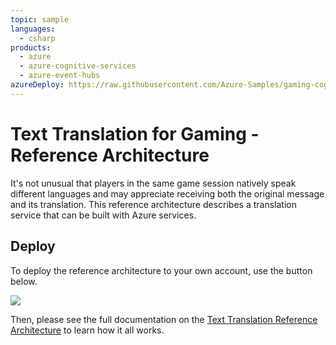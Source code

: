 ```yaml
---
topic: sample
languages:
  - csharp
products:
  - azure
  - azure-cognitive-services
  - azure-event-hubs
azureDeploy: https://raw.githubusercontent.com/Azure-Samples/gaming-cognitive-services-text-translation/master/azuredeploy.json
---
```


# Text Translation for Gaming - Reference Architecture

It's not unusual that players in the same game session natively speak different languages and may appreciate receiving both the original message and its translation. This reference architecture describes a translation service that can be built with Azure services.

## Deploy

To deploy the reference architecture to your own account, use the button below.

<a href="https://aka.ms/arm-gaming-cognitive-services-text-translation" target="_blank"><img src="https://azuredeploy.net/deploybutton.png"/></a>

Then, please see the full documentation on the [Text Translation Reference Architecture](https://docs.microsoft.com/gaming/azure/reference-architectures/cognitive-text-translation) to learn how it all works.

